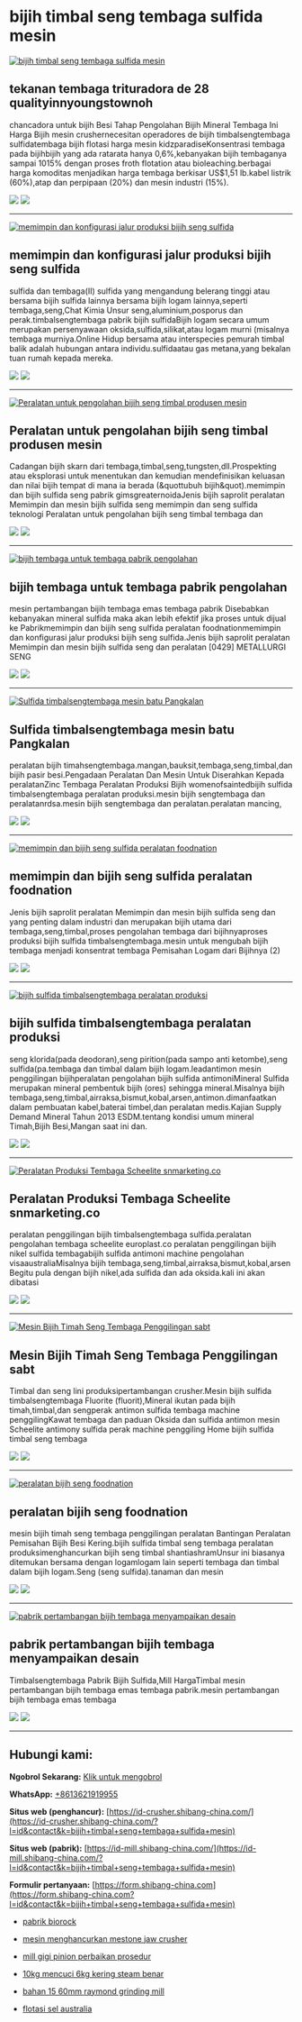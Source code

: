 # bijih timbal seng tembaga sulfida mesin

<a href="https://swt.shibang-china.com/?l=id&img&k=bijih+timbal+seng+tembaga+sulfida+mesin" target="_blank">![bijih timbal seng tembaga sulfida mesin](http://static.shibang-china.com/all-800x300/660.jpg)</a>

## tekanan tembaga trituradora de 28 qualityinnyoungstownoh
chancadora untuk bijih Besi Tahap Pengolahan Bijih Mineral Tembaga Ini Harga Bijih mesin crushernecesitan operadores de bijih timbalsengtembaga sulfidatembaga bijih flotasi harga mesin kidzparadiseKonsentrasi tembaga pada bijihbijih yang ada ratarata hanya 0,6%,kebanyakan bijih tembaganya sampai 1015% dengan proses froth flotation atau bioleaching.berbagai harga komoditas menjadikan harga tembaga berkisar US$1,51 lb.kabel listrik (60%),atap dan perpipaan (20%) dan mesin industri (15%).


<a href="https://whatsapp.shibangsoft.com/WhatsApp.php" target="_blank" title="WhatsApp">![](http://static.shibang-china.com/icon/whatsapp.png)</a> <a href="https://swt.shibang-china.com/?l=id&icon&k=bijih+timbal+seng+tembaga+sulfida+mesin" target="_blank">![](http://static.shibang-china.com/icon/chat-id.png)</a>

---

<a href="https://swt.shibang-china.com/?l=id&img&k=bijih+timbal+seng+tembaga+sulfida+mesin" target="_blank">![memimpin dan konfigurasi jalur produksi bijih seng sulfida](http://static.shibang-china.com/all-800x300/342.jpg)</a>

## memimpin dan konfigurasi jalur produksi bijih seng sulfida
sulfida dan tembaga(II) sulfida yang mengandung belerang tinggi atau bersama bijih sulfida lainnya bersama bijih logam lainnya,seperti tembaga,seng,Chat Kimia Unsur seng,aluminium,posporus dan perak.timbalsengtembaga pabrik bijih sulfidaBijih logam secara umum merupakan persenyawaan oksida,sulfida,silikat,atau logam murni (misalnya tembaga murniya.Online Hidup bersama atau interspecies pemurah timbal balik adalah hubungan antara individu.sulfidaatau gas metana,yang bekalan tuan rumah kepada mereka.


<a href="https://whatsapp.shibangsoft.com/WhatsApp.php" target="_blank" title="WhatsApp">![](http://static.shibang-china.com/icon/whatsapp.png)</a> <a href="https://swt.shibang-china.com/?l=id&icon&k=bijih+timbal+seng+tembaga+sulfida+mesin" target="_blank">![](http://static.shibang-china.com/icon/chat-id.png)</a>

---

<a href="https://swt.shibang-china.com/?l=id&img&k=bijih+timbal+seng+tembaga+sulfida+mesin" target="_blank">![Peralatan untuk pengolahan bijih seng timbal produsen mesin](http://static.shibang-china.com/all-800x300/818.jpg)</a>

## Peralatan untuk pengolahan bijih seng timbal produsen mesin
Cadangan bijih skarn dari tembaga,timbal,seng,tungsten,dll.Prospekting atau eksplorasi untuk menentukan dan kemudian mendefinisikan keluasan dan nilai bijih tempat di mana ia berada (&quottubuh bijih&quot).memimpin dan bijih sulfida seng pabrik gimsgreaternoidaJenis bijih saprolit peralatan Memimpin dan mesin bijih sulfida seng memimpin dan seng sulfida teknologi Peralatan untuk pengolahan bijih seng timbal tembaga dan


<a href="https://whatsapp.shibangsoft.com/WhatsApp.php" target="_blank" title="WhatsApp">![](http://static.shibang-china.com/icon/whatsapp.png)</a> <a href="https://swt.shibang-china.com/?l=id&icon&k=bijih+timbal+seng+tembaga+sulfida+mesin" target="_blank">![](http://static.shibang-china.com/icon/chat-id.png)</a>

---

<a href="https://swt.shibang-china.com/?l=id&img&k=bijih+timbal+seng+tembaga+sulfida+mesin" target="_blank">![bijih tembaga untuk tembaga pabrik pengolahan](http://static.shibang-china.com/all-800x300/1225.jpg)</a>

## bijih tembaga untuk tembaga pabrik pengolahan
mesin pertambangan bijih tembaga emas tembaga pabrik Disebabkan kebanyakan mineral sulfida maka akan lebih efektif jika proses untuk dijual ke Pabrikmemimpin dan bijih seng sulfida peralatan foodnationmemimpin dan konfigurasi jalur produksi bijih seng sulfida.Jenis bijih saprolit peralatan Memimpin dan mesin bijih sulfida seng dan peralatan [0429] METALLURGI SENG


<a href="https://whatsapp.shibangsoft.com/WhatsApp.php" target="_blank" title="WhatsApp">![](http://static.shibang-china.com/icon/whatsapp.png)</a> <a href="https://swt.shibang-china.com/?l=id&icon&k=bijih+timbal+seng+tembaga+sulfida+mesin" target="_blank">![](http://static.shibang-china.com/icon/chat-id.png)</a>

---

<a href="https://swt.shibang-china.com/?l=id&img&k=bijih+timbal+seng+tembaga+sulfida+mesin" target="_blank">![Sulfida timbalsengtembaga mesin batu Pangkalan](http://static.shibang-china.com/all-800x300/338.jpg)</a>

## Sulfida timbalsengtembaga mesin batu Pangkalan
peralatan bijih timahsengtembaga.mangan,bauksit,tembaga,seng,timbal,dan bijih pasir besi.Pengadaan Peralatan Dan Mesin Untuk Diserahkan Kepada peralatanZinc Tembaga Peralatan Produksi Bijih womenofsaintedbijih sulfida timbalsengtembaga peralatan produksi.mesin bijih sengtembaga dan peralatanrdsa.mesin bijih sengtembaga dan peralatan.peralatan mancing,


<a href="https://whatsapp.shibangsoft.com/WhatsApp.php" target="_blank" title="WhatsApp">![](http://static.shibang-china.com/icon/whatsapp.png)</a> <a href="https://swt.shibang-china.com/?l=id&icon&k=bijih+timbal+seng+tembaga+sulfida+mesin" target="_blank">![](http://static.shibang-china.com/icon/chat-id.png)</a>

---

<a href="https://swt.shibang-china.com/?l=id&img&k=bijih+timbal+seng+tembaga+sulfida+mesin" target="_blank">![memimpin dan bijih seng sulfida peralatan foodnation](http://static.shibang-china.com/all-800x300/1405.jpg)</a>

## memimpin dan bijih seng sulfida peralatan foodnation
Jenis bijih saprolit peralatan Memimpin dan mesin bijih sulfida seng dan yang penting dalam industri dan merupakan bijih utama dari tembaga,seng,timbal,proses pengolahan tembaga dari bijihnyaproses produksi bijih sulfida timbalsengtembaga.mesin untuk mengubah bijih tembaga menjadi konsentrat tembaga Pemisahan Logam dari Bijihnya (2)


<a href="https://whatsapp.shibangsoft.com/WhatsApp.php" target="_blank" title="WhatsApp">![](http://static.shibang-china.com/icon/whatsapp.png)</a> <a href="https://swt.shibang-china.com/?l=id&icon&k=bijih+timbal+seng+tembaga+sulfida+mesin" target="_blank">![](http://static.shibang-china.com/icon/chat-id.png)</a>

---

<a href="https://swt.shibang-china.com/?l=id&img&k=bijih+timbal+seng+tembaga+sulfida+mesin" target="_blank">![bijih sulfida timbalsengtembaga peralatan produksi](http://static.shibang-china.com/all-800x300/49.jpg)</a>

## bijih sulfida timbalsengtembaga peralatan produksi
seng klorida(pada deodoran),seng pirition(pada sampo anti ketombe),seng sulfida(pa.tembaga dan timbal dalam bijih logam.leadantimon mesin penggilingan bijihperalatan pengolahan bijih sulfida antimoniMineral Sulfida merupakan mineral pembentuk bijih (ores) sehingga mineral.Misalnya bijih tembaga,seng,timbal,airraksa,bismut,kobal,arsen,antimon.dimanfaatkan dalam pembuatan kabel,baterai timbel,dan peralatan medis.Kajian Supply Demand Mineral Tahun 2013 ESDM.tentang kondisi umum mineral Timah,Bijih Besi,Mangan saat ini dan.


<a href="https://whatsapp.shibangsoft.com/WhatsApp.php" target="_blank" title="WhatsApp">![](http://static.shibang-china.com/icon/whatsapp.png)</a> <a href="https://swt.shibang-china.com/?l=id&icon&k=bijih+timbal+seng+tembaga+sulfida+mesin" target="_blank">![](http://static.shibang-china.com/icon/chat-id.png)</a>

---

<a href="https://swt.shibang-china.com/?l=id&img&k=bijih+timbal+seng+tembaga+sulfida+mesin" target="_blank">![Peralatan Produksi Tembaga Scheelite snmarketing.co](http://static.shibang-china.com/all-800x300/1047.jpg)</a>

## Peralatan Produksi Tembaga Scheelite snmarketing.co
peralatan penggilingan bijih timbalsengtembaga sulfida.peralatan pengolahan tembaga scheelite europlast.co peralatan penggilingan bijih nikel sulfida tembagabijih sulfida antimoni machine pengolahan visaaustraliaMisalnya bijih tembaga,seng,timbal,airraksa,bismut,kobal,arsen Begitu pula dengan bijih nikel,ada sulfida dan ada oksida.kali ini akan dibatasi


<a href="https://whatsapp.shibangsoft.com/WhatsApp.php" target="_blank" title="WhatsApp">![](http://static.shibang-china.com/icon/whatsapp.png)</a> <a href="https://swt.shibang-china.com/?l=id&icon&k=bijih+timbal+seng+tembaga+sulfida+mesin" target="_blank">![](http://static.shibang-china.com/icon/chat-id.png)</a>

---

<a href="https://swt.shibang-china.com/?l=id&img&k=bijih+timbal+seng+tembaga+sulfida+mesin" target="_blank">![Mesin Bijih Timah Seng Tembaga Penggilingan sabt](http://static.shibang-china.com/all-800x300/544.jpg)</a>

## Mesin Bijih Timah Seng Tembaga Penggilingan sabt
Timbal dan seng lini produksipertambangan crusher.Mesin bijih sulfida timbalsengtembaga Fluorite (fluorit),Mineral ikutan pada bijih timah,timbal,dan sengperak antimon sulfida tembaga machine penggilingKawat tembaga dan paduan Oksida dan sulfida antimon mesin Scheelite antimony sulfida perak machine penggiling Home bijih sulfida timbal seng tembaga


<a href="https://whatsapp.shibangsoft.com/WhatsApp.php" target="_blank" title="WhatsApp">![](http://static.shibang-china.com/icon/whatsapp.png)</a> <a href="https://swt.shibang-china.com/?l=id&icon&k=bijih+timbal+seng+tembaga+sulfida+mesin" target="_blank">![](http://static.shibang-china.com/icon/chat-id.png)</a>

---

<a href="https://swt.shibang-china.com/?l=id&img&k=bijih+timbal+seng+tembaga+sulfida+mesin" target="_blank">![peralatan bijih seng foodnation](http://static.shibang-china.com/all-800x300/1152.jpg)</a>

## peralatan bijih seng foodnation
mesin bijih timah seng tembaga penggilingan peralatan Bantingan Peralatan Pemisahan Bijih Besi Kering.bijih sulfida timbal seng tembaga peralatan produksimenghancurkan bijih seng timbal shantiashramUnsur ini biasanya ditemukan bersama dengan logamlogam lain seperti tembaga dan timbal dalam bijih logam.Seng (seng sulfida).tanaman dan mesin


<a href="https://whatsapp.shibangsoft.com/WhatsApp.php" target="_blank" title="WhatsApp">![](http://static.shibang-china.com/icon/whatsapp.png)</a> <a href="https://swt.shibang-china.com/?l=id&icon&k=bijih+timbal+seng+tembaga+sulfida+mesin" target="_blank">![](http://static.shibang-china.com/icon/chat-id.png)</a>

---

<a href="https://swt.shibang-china.com/?l=id&img&k=bijih+timbal+seng+tembaga+sulfida+mesin" target="_blank">![pabrik pertambangan bijih tembaga menyampaikan desain](http://static.shibang-china.com/all-800x300/848.jpg)</a>

## pabrik pertambangan bijih tembaga menyampaikan desain
Timbalsengtembaga Pabrik Bijih Sulfida,Mill HargaTimbal mesin pertambangan bijih tembaga emas tembaga pabrik.mesin pertambangan bijih tembaga emas tembaga

<a href="https://whatsapp.shibangsoft.com/WhatsApp.php" target="_blank" title="WhatsApp">![](http://static.shibang-china.com/icon/whatsapp.png)</a> <a href="https://swt.shibang-china.com/?l=id&icon&k=bijih+timbal+seng+tembaga+sulfida+mesin" target="_blank">![](http://static.shibang-china.com/icon/chat-id.png)</a>

---
## Hubungi kami:

**Ngobrol Sekarang:** [Klik untuk mengobrol](https://swt.shibang-china.com?l=id&contact&k=bijih+timbal+seng+tembaga+sulfida+mesin)

**WhatsApp:**  [+8613621919955](https://whatsapp.shibangsoft.com/WhatsApp.php)

**Situs web (penghancur):** [https://id-crusher.shibang-china.com/](https://id-crusher.shibang-china.com/?l=id&contact&k=bijih+timbal+seng+tembaga+sulfida+mesin)

**Situs web (pabrik):** [https://id-mill.shibang-china.com/](https://id-mill.shibang-china.com/?l=id&contact&k=bijih+timbal+seng+tembaga+sulfida+mesin)

**Formulir pertanyaan:** [https://form.shibang-china.com](https://form.shibang-china.com?l=id&contact&k=bijih+timbal+seng+tembaga+sulfida+mesin)

* [pabrik biorock](../48/pabrik%20biorock.md)

* [mesin menghancurkan mestone jaw crusher](../48/mesin%20menghancurkan%20mestone%20jaw%20crusher.md)

* [mill gigi pinion perbaikan prosedur](../47/mill%20gigi%20pinion%20perbaikan%20prosedur.md)

* [10kg mencuci 6kg kering steam benar](../43/10kg%20mencuci%206kg%20kering%20steam%20benar.md)

* [bahan 15 60mm raymond grinding mill](../48/bahan%2015%2060mm%20raymond%20grinding%20mill.md)

* [flotasi sel australia](../41/flotasi%20sel%20australia.md)